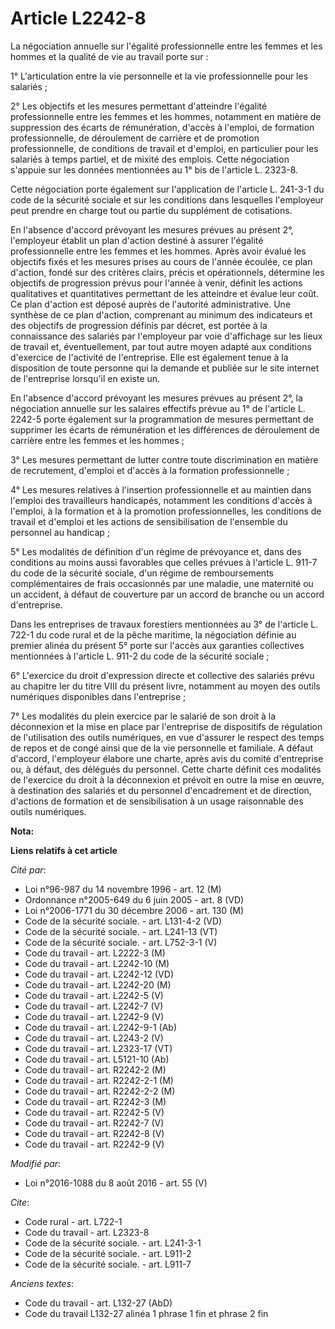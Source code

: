 # Article L2242-8

La négociation annuelle sur l'égalité professionnelle entre les femmes et les hommes et la qualité de vie au travail porte
sur : 

1° L'articulation entre la vie personnelle et la vie professionnelle pour les salariés ; 

2° Les objectifs et les mesures permettant d'atteindre l'égalité professionnelle entre les femmes et les hommes, notamment en
matière de suppression des écarts de rémunération, d'accès à l'emploi, de formation professionnelle, de déroulement de
carrière et de promotion professionnelle, de conditions de travail et d'emploi, en particulier pour les salariés à temps
partiel, et de mixité des emplois. Cette négociation s'appuie sur les données mentionnées au 1° bis de l'article L. 2323-8. 

Cette négociation porte également sur l'application de l'article L. 241-3-1 du code de la sécurité sociale et sur les
conditions dans lesquelles l'employeur peut prendre en charge tout ou partie du supplément de cotisations. 

En l'absence d'accord prévoyant les mesures prévues au présent 2°, l'employeur établit un plan d'action destiné à assurer
l'égalité professionnelle entre les femmes et les hommes. Après avoir évalué les objectifs fixés et les mesures prises au
cours de l'année écoulée, ce plan d'action, fondé sur des critères clairs, précis et opérationnels, détermine les objectifs
de progression prévus pour l'année à venir, définit les actions qualitatives et quantitatives permettant de les atteindre et
évalue leur coût. Ce plan d'action est déposé auprès de l'autorité administrative. Une synthèse de ce plan d'action,
comprenant au minimum des indicateurs et des objectifs de progression définis par décret, est portée à la connaissance des
salariés par l'employeur par voie d'affichage sur les lieux de travail et, éventuellement, par tout autre moyen adapté aux
conditions d'exercice de l'activité de l'entreprise. Elle est également tenue à la disposition de toute personne qui la
demande et publiée sur le site internet de l'entreprise lorsqu'il en existe un. 

En l'absence d'accord prévoyant les mesures prévues au présent 2°, la négociation annuelle sur les salaires effectifs prévue
au 1° de l'article L. 2242-5 porte également sur la programmation de mesures permettant de supprimer les écarts de
rémunération et les différences de déroulement de carrière entre les femmes et les hommes ; 

3° Les mesures permettant de lutter contre toute discrimination en matière de recrutement, d'emploi et d'accès à la formation
professionnelle ; 

4° Les mesures relatives à l'insertion professionnelle et au maintien dans l'emploi des travailleurs handicapés, notamment
les conditions d'accès à l'emploi, à la formation et à la promotion professionnelles, les conditions de travail et d'emploi
et les actions de sensibilisation de l'ensemble du personnel au handicap ; 

5° Les modalités de définition d'un régime de prévoyance et, dans des conditions au moins aussi favorables que celles prévues
à l'article L. 911-7 du code de la sécurité sociale, d'un régime de remboursements complémentaires de frais occasionnés par
une maladie, une maternité ou un accident, à défaut de couverture par un accord de branche ou un accord d'entreprise. 

Dans les entreprises de travaux forestiers mentionnées au 3° de l'article L. 722-1 du code rural et de la pêche maritime, la
négociation définie au premier alinéa du présent 5° porte sur l'accès aux garanties collectives mentionnées à l'article L.
911-2 du code de la sécurité sociale ; 

6° L'exercice du droit d'expression directe et collective des salariés prévu au chapitre Ier du titre VIII du présent livre,
notamment au moyen des outils numériques disponibles dans l'entreprise ;

7° Les modalités du plein exercice par le salarié de son droit à la déconnexion et la mise en place par l'entreprise de
dispositifs de régulation de l'utilisation des outils numériques, en vue d'assurer le respect des temps de repos et de congé
ainsi que de la vie personnelle et familiale. A défaut d'accord, l'employeur élabore une charte, après avis du comité
d'entreprise ou, à défaut, des délégués du personnel. Cette charte définit ces modalités de l'exercice du droit à la
déconnexion et prévoit en outre la mise en œuvre, à destination des salariés et du personnel d'encadrement et de direction,
d'actions de formation et de sensibilisation à un usage raisonnable des outils numériques.

**Nota:**



**Liens relatifs à cet article**

_Cité par_:

  - Loi n°96-987 du 14 novembre 1996 - art. 12 (M)
  - Ordonnance n°2005-649 du 6 juin 2005 - art. 8 (VD)
  - Loi n°2006-1771 du 30 décembre 2006 - art. 130 (M)
  - Code de la sécurité sociale. - art. L131-4-2 (VD)
  - Code de la sécurité sociale. - art. L241-13 (VT)
  - Code de la sécurité sociale. - art. L752-3-1 (V)
  - Code du travail - art. L2222-3 (M)
  - Code du travail - art. L2242-10 (M)
  - Code du travail - art. L2242-12 (VD)
  - Code du travail - art. L2242-20 (M)
  - Code du travail - art. L2242-5 (V)
  - Code du travail - art. L2242-7 (V)
  - Code du travail - art. L2242-9 (V)
  - Code du travail - art. L2242-9-1 (Ab)
  - Code du travail - art. L2243-2 (V)
  - Code du travail - art. L2323-17 (VT)
  - Code du travail - art. L5121-10 (Ab)
  - Code du travail - art. R2242-2 (M)
  - Code du travail - art. R2242-2-1 (M)
  - Code du travail - art. R2242-2-2 (M)
  - Code du travail - art. R2242-3 (M)
  - Code du travail - art. R2242-5 (V)
  - Code du travail - art. R2242-7 (V)
  - Code du travail - art. R2242-8 (V)
  - Code du travail - art. R2242-9 (V)

_Modifié par_:

  - Loi n°2016-1088 du 8 août 2016 - art. 55 (V)

_Cite_:

  - Code rural - art. L722-1
  - Code du travail - art. L2323-8
  - Code de la sécurité sociale. - art. L241-3-1
  - Code de la sécurité sociale. - art. L911-2
  - Code de la sécurité sociale. - art. L911-7

_Anciens textes_:

  - Code du travail - art. L132-27 (AbD)
  - Code du travail L132-27 alinéa 1 phrase 1 fin et phrase 2 fin

